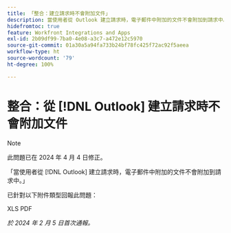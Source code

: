 ```yaml
---
title: 「整合：建立請求時不會附加文件」
description: 當使用者從 Outlook 建立請求時，電子郵件中附加的文件不會附加到請求中。
hidefromtoc: true
feature: Workfront Integrations and Apps
exl-id: 2b09df99-7ba0-4e08-a3c7-a472e12c5970
source-git-commit: 01a30a5a94fa733b24bf78fc425f72ac92f5aeea
workflow-type: ht
source-wordcount: '79'
ht-degree: 100%

---
```


# 整合：從 [!DNL Outlook] 建立請求時不會附加文件

>[!NOTE]
>
>此問題已在 2024 年 4 月 4 日修正。

「當使用者從 [!DNL Outlook] 建立請求時，電子郵件中附加的文件不會附加到請求中。」

已針對以下附件類型回報此問題：

XLS
PDF

_於 2024 年 2 月 5 日首次通報。_
